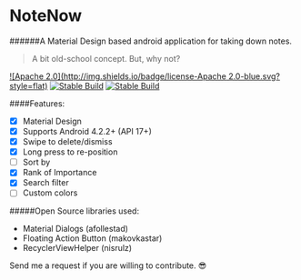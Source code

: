 # NoteNow
######A Material Design based android application for taking down notes.
> A bit old-school concept. But, why not?

[![Apache 2.0](http://img.shields.io/badge/license-Apache 2.0-blue.svg?style=flat)]() [![Stable Build](http://img.shields.io/badge/build-stable-brightgreen.svg?style=flat)]() [![Stable Build](http://img.shields.io/badge/Android-4.2.2+-brightred.svg?style=flat)]()


####Features:
- [x] Material Design
- [x] Supports Android 4.2.2+ (API 17+)
- [x] Swipe to delete/dismiss
- [x] Long press to re-position
- [ ] Sort by
- [x] Rank of Importance
- [x] Search filter
- [ ] Custom colors

#####Open Source libraries used:
- Material Dialogs (afollestad)
- Floating Action Button (makovkastar)
- RecyclerViewHelper (nisrulz)

Send me a request if you are willing to contribute. :sunglasses:
